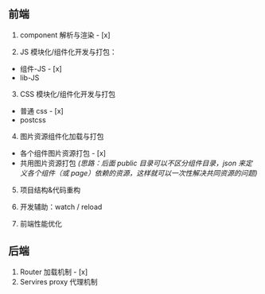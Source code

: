 ## 前端

1. component 解析与渲染 - [x]

2. JS 模块化/组件化开发与打包：
  - 组件-JS - [x]
  - lib-JS

3. CSS 模块化/组件化开发与打包
  - 普通 css - [x]
  - postcss

4. 图片资源组件化加载与打包
  - 各个组件图片资源打包 - [x]
  - 共用图片资源打包 *(思路：后面 public 目录可以不区分组件目录，json 来定义各个组件（或 page）依赖的资源，这样就可以一次性解决共同资源的问题)*

5. 项目结构&代码重构

6. 开发辅助：watch / reload

7. 前端性能优化

## 后端

1. Router 加载机制 - [x]
2. Servires proxy 代理机制